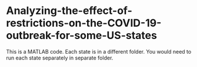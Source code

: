 # Analyzing-the-effect-of-restrictions-on-the-COVID-19-outbreak-for-some-US-states

This is a MATLAB code. Each state is in a different folder. You would need to run each state separately in separate folder. 
